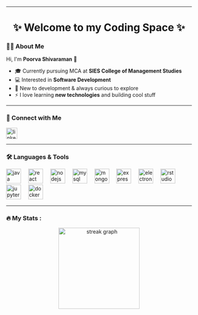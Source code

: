 

---

### <h1 align="center">✨ Welcome to my Coding Space ✨</h1>  

### <h3 align="left">👩‍💻 About Me</h3>  

Hi, I'm **Poorva Shivaraman** 👋  

- 🎓 Currently pursuing MCA at **SIES College of Management Studies**  
- 💻 Interested in **Software Development**  
- 🌱 New to development & always curious to explore  
- ⚡ I love learning **new technologies** and building cool stuff  

---

### <h3 align="left">🔗 Connect with Me</h3>  

<p align="left">  
<a href="www.linkedin.com/in/poorva-shivaraman-894a79306" target="_blank">  
<img src="https://img.shields.io/static/v1?message=LinkedIn&logo=linkedin&label=&color=0077B5&logoColor=white&labelColor=&style=for-the-badge" height="30" alt="linkedin logo" />  
</a>  
</p>  

---

### <h3 align="left">🛠 Languages & Tools</h3>  

<div align="left">  
 <img src="https://cdn.jsdelivr.net/gh/devicons/devicon/icons/java/java-original.svg" height="40" alt="java logo"/> <img width="12"/>  
 <img src="https://cdn.jsdelivr.net/gh/devicons/devicon/icons/react/react-original-wordmark.svg" height="40" alt="react logo"/> <img width="12"/>  
 <img src="https://cdn.jsdelivr.net/gh/devicons/devicon/icons/nodejs/nodejs-original-wordmark.svg" height="40" alt="nodejs logo"/> <img width="12"/>  
 <img src="https://cdn.jsdelivr.net/gh/devicons/devicon/icons/mysql/mysql-original-wordmark.svg" height="40" alt="mysql logo"/> <img width="12"/>  
 <img src="https://cdn.jsdelivr.net/gh/devicons/devicon/icons/mongodb/mongodb-original-wordmark.svg" height="40" alt="mongodb logo"/> <img width="12"/>  
 <img src="https://cdn.jsdelivr.net/gh/devicons/devicon/icons/express/express-original.svg" height="40" alt="express logo"/> <img width="12"/>  
 <img src="https://cdn.jsdelivr.net/gh/devicons/devicon/icons/electron/electron-original.svg" height="40" alt="electron logo"/> <img width="12"/>  
 <img src="https://cdn.jsdelivr.net/gh/devicons/devicon/icons/rstudio/rstudio-original.svg" height="40" alt="rstudio logo"/> <img width="12"/>  
 <img src="https://cdn.jsdelivr.net/gh/devicons/devicon/icons/jupyter/jupyter-original-wordmark.svg" height="40" alt="jupyter logo"/> <img width="12"/>  
 <img src="https://cdn.jsdelivr.net/gh/devicons/devicon/icons/docker/docker-original-wordmark.svg" height="40" alt="docker logo"/>  
</div>  

---

### <h3 align="left">🔥 My Stats :</h3>  

<div align="center">  
 <img src="https://streak-stats.demolab.com?user=shivapoorva&locale=en&mode=daily&theme=dark&hide_border=false&border_radius=5&order=3" height="220" alt="streak graph" />  
</div>  
